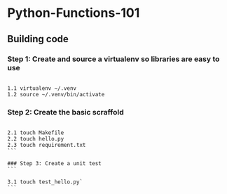 # Python-Functions-101


## Building code

### Step 1: Create and source a virtualenv so libraries are easy to use
```

1.1 virtualenv ~/.venv
1.2 source ~/.venv/bin/activate
```

### Step 2: Create the basic scraffold
````

2.1 touch Makefile
2.2 touch hello.py
2.3 touch requirement.txt
```

### Step 3: Create a unit test
```

3.1 touch test_hello.py`
```
  
